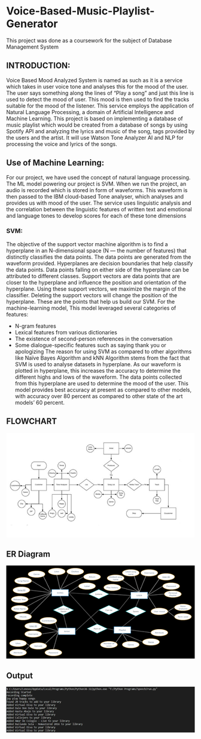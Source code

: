 # Voice-Based-Music-Playlist-Generator
This project was done as a coursework for the subject of Database Management System

## INTRODUCTION:
Voice Based Mood Analyzed System is named as such as it is a service which takes in user voice tone and analyses this for the mood of the user. The user says something along the lines of “Play a song” and just this line is used to detect the mood of user. This mood is then used to find the tracks suitable for the mood of the listener. This service employs the application of Natural Language Processing, a domain of Artificial Intelligence and Machine Learning.
This project is based on implementing a database of music playlist which would be created from a database of songs by using Spotify API and analyzing the lyrics and music of the song, tags provided by the users and the artist. It will use Watson Tone Analyzer AI and NLP for processing the voice and lyrics of the songs. 


## Use of Machine Learning:
For our project, we have used the concept of natural language processing. The ML model powering our project is SVM. When we run the project, an audio is recorded which is stored in form of waveforms. This waveform is then passed to the IBM cloud-based Tone analyser, which analyses and provides us with mood of the user. 
The service uses linguistic analysis and the correlation between the linguistic features of written text and emotional and language tones to develop scores for each of these tone dimensions
### SVM: 
The objective of the support vector machine algorithm is to find a hyperplane in an N-dimensional space (N — the number of features) that distinctly classifies the data points. The data points are generated from the waveform provided.
Hyperplanes are decision boundaries that help classify the data points. Data points falling on either side of the hyperplane can be attributed to different classes.
Support vectors are data points that are closer to the hyperplane and influence the position and orientation of the hyperplane. Using these support vectors, we maximize the margin of the classifier. Deleting the support vectors will change the position of the hyperplane. These are the points that help us build our SVM.
For the machine-learning model, This model leveraged several categories of features:
*	N-gram features
*	Lexical features from various dictionaries
*	The existence of second-person references in the conversation
*	Some dialogue-specific features such as saying thank you or apologizing
The reason for using SVM as compared to other algorithms like Naïve Bayes Algorithm and kNN Algorithm stems from the fact that SVM is used to analyse datasets in hyperplane. As our waveform is plotted in hyperplane, this increases the accuracy to determine the different highs and lows of the waveform. The data points collected from this hyperplane are used to determine the mood of the user. This model provides best accuracy at present as compared to other models, with accuracy over 80 percent as compared to other state of the art models’ 60 percent.

## FLOWCHART

![Process flowchart](/Images/Flowchart.jpg "FLOWCHART")

## ER Diagram

![ER Diagram](/Images/ER_Diagram.png "ERD")

## Output

![Output](/Images/Output.png "Output")

